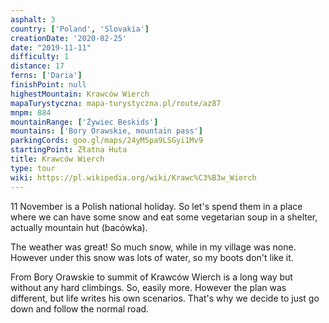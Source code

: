 ```yaml
---
asphalt: 3
country: ['Poland', 'Slovakia']
creationDate: '2020-02-25'
date: "2019-11-11"
difficulty: 1
distance: 17
ferns: ['Daria']
finishPoint: null
highestMountain: Krawców Wierch
mapaTurystyczna: mapa-turystyczna.pl/route/az87
mnpm: 884
mountainRange: ['Żywiec Beskids']
mountains: ['Bory Orawskie, mountain pass']
parkingCords: goo.gl/maps/24yM5pa9LSGyi1Mv9
startingPoint: Złatna Huta
title: Krawców Wierch
type: tour
wiki: https://pl.wikipedia.org/wiki/Krawc%C3%B3w_Wierch
---
```


11 November is a Polish national holiday. So let's spend them in a place where we can have some snow and eat some vegetarian soup in a shelter, actually mountain hut (bacówka).

The weather was great! So much snow, while in my village was none. However under this snow was lots of water, so my boots don't like it.

From Bory Orawskie to summit of Krawców Wierch is a long way but without any hard climbings. So, easily more. However the plan was different, but life writes his own scenarios. That's why we decide to just go down and follow the normal road.
